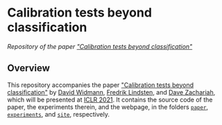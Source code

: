 # Calibration tests beyond classification

*Repository of the paper
["Calibration tests beyond classification"](https://openreview.net/forum?id=-bxf89v3Nx)*

## Overview

This repository accompanies the paper
["Calibration tests beyond classification"](https://openreview.net/forum?id=-bxf89v3Nx)
by [David Widmann](http://www.it.uu.se/katalog/davwi492),
[Fredrik Lindsten](https://liu.se/en/employee/freli29), and
[Dave Zachariah](https://www.it.uu.se/katalog/davza513), which will be presented at
[ICLR 2021](https://iclr.cc/Conferences/2021).
It contains the source code of the paper, the experiments therein, and the webpage,
in the folders [`paper`](./paper), [`experiments`](./experiments), and [`site`](./site),
respectively.
